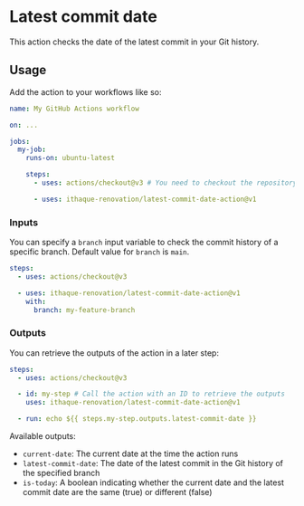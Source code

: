 # Latest commit date

This action checks the date of the latest commit in your Git history.

## Usage

Add the action to your workflows like so:

```yml
name: My GitHub Actions workflow

on: ...

jobs:
  my-job:
    runs-on: ubuntu-latest

    steps:
      - uses: actions/checkout@v3 # You need to checkout the repository first

      - uses: ithaque-renovation/latest-commit-date-action@v1
```

### Inputs

You can specify a `branch` input variable to check the commit history of a specific branch. Default value for `branch` is `main`.

```yml
steps:
  - uses: actions/checkout@v3

  - uses: ithaque-renovation/latest-commit-date-action@v1
    with:
      branch: my-feature-branch
```

### Outputs

You can retrieve the outputs of the action in a later step:

```yml
steps:
  - uses: actions/checkout@v3

  - id: my-step # Call the action with an ID to retrieve the outputs
    uses: ithaque-renovation/latest-commit-date-action@v1

  - run: echo ${{ steps.my-step.outputs.latest-commit-date }}
```

Available outputs:

- `current-date`: The current date at the time the action runs
- `latest-commit-date`: The date of the latest commit in the Git history of the specified branch
- `is-today`: A boolean indicating whether the current date and the latest commit date are the same (true) or different (false)
